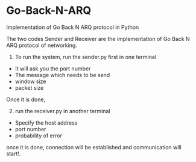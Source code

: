 # Go-Back-N-ARQ
Implementation of Go Back N ARQ protocol in Python

The two codes Sender and Receiver are the implementation of Go Back N ARQ protocol of networking. 

1. To run the system, run the sender.py first in one terminal 
- It will ask you the port number
- The message which needs to be send 
- window size 
- packet size 

Once it is done, 

2. run the receiver.py in another terminal
- Specify the host address
- port number 
- probability of error 

once it is done, connection will be established and communication will start!.


